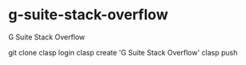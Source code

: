 # g-suite-stack-overflow
G Suite Stack Overflow

git clone
clasp login
clasp create 'G Suite Stack Overflow'
clasp push
